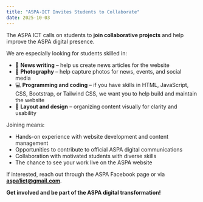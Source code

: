 ```yaml
---
title: "ASPA-ICT Invites Students to Collaborate"
date: 2025-10-03
---
```


The ASPA ICT calls on students to **join collaborative projects** and help improve the ASPA digital presence.  

We are especially looking for students skilled in:  

- 📰 **News writing** – help us create news articles for the website  
- 📸 **Photography** – help capture photos for news, events, and social media  
- 💻 **Programming and coding** – if you have skills in HTML, JavaScript, CSS, Bootstrap, or Tailwind CSS, we want you to help build and maintain the website  
- 🎨 **Layout and design** – organizing content visually for clarity and usability  

Joining means:  

- Hands-on experience with website development and content management   
- Opportunities to contribute to official ASPA digital communications  
- Collaboration with motivated students with diverse skills  
- The chance to see your work live on the ASPA website  

If interested, reach out through the ASPA Facebook page or via **aspa1ict@gmail.com**.  

**Get involved and be part of the ASPA digital transformation!**
